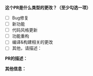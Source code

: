 **这个PR是什么类型的更改？（至少勾选一项）**

- [ ] Bug修复
- [ ] 新功能
- [ ] 代码风格更新
- [ ] 功能重构
- [ ] 编译&构建相关的更改
- [ ] 其他，请描述：

**PR的描述：**

**其他信息：**